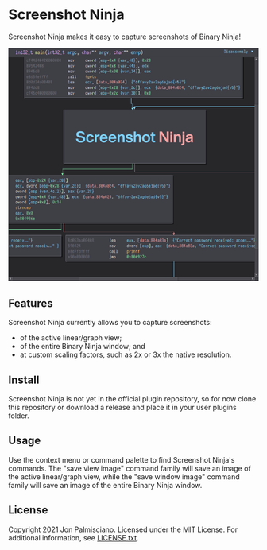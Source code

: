 # Screenshot Ninja

Screenshot Ninja makes it easy to capture screenshots of Binary Ninja!

![Banner](banner.png)

## Features

Screenshot Ninja currently allows you to capture screenshots:

- of the active linear/graph view;
- of the entire Binary Ninja window; and
- at custom scaling factors, such as 2x or 3x the native resolution.

## Install

Screenshot Ninja is not yet in the official plugin repository, so for now clone
this repository or download a release and place it in your user plugins folder.

## Usage

Use the context menu or command palette to find Screenshot Ninja's commands. The
"save view image" command family will save an image of the active linear/graph
view, while the "save window image" command family will save an image of the
entire Binary Ninja window.

## License

Copyright 2021 Jon Palmisciano. Licensed under the MIT License. For additional
information, see [LICENSE.txt](LICENSE.txt).
